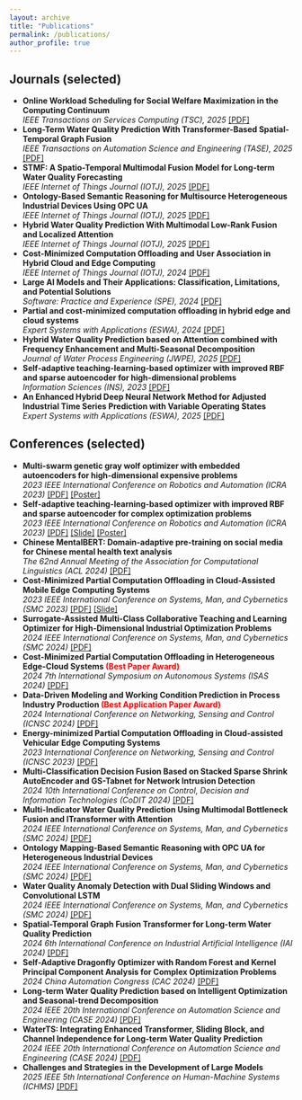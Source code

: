 ```yaml
---
layout: archive
title: "Publications"
permalink: /publications/
author_profile: true
---
```


## Journals (selected)

<ul>
  <li>
    <strong>Online Workload Scheduling for Social Welfare Maximization in the Computing Continuum</strong><br/>
    <em>IEEE Transactions on Services Computing (TSC), 2025</em>
    <a href="https://ZiqiWang0312.github.io/bio/files/TSC.pdf" target="_blank">[PDF]</a>
  </li>

  <li>
    <strong>Long-Term Water Quality Prediction With Transformer-Based Spatial-Temporal Graph Fusion</strong><br/>
    <em>IEEE Transactions on Automation Science and Engineering (TASE), 2025</em>
    <a href="https://ZiqiWang0312.github.io/bio/files/TASE.pdf" target="_blank">[PDF]</a>
  </li>

  <li>
    <strong>STMF: A Spatio-Temporal Multimodal Fusion Model for Long-term Water Quality Forecasting</strong><br/>
    <em>IEEE Internet of Things Journal (IOTJ), 2025</em>
    <a href="https://ZiqiWang0312.github.io/bio/files/IOTSTMF.pdf" target="_blank">[PDF]</a>
  </li>

  <li>
    <strong>Ontology-Based Semantic Reasoning for Multisource Heterogeneous Industrial Devices Using OPC UA</strong><br/>
    <em>IEEE Internet of Things Journal (IOTJ), 2025</em>
    <a href="https://ZiqiWang0312.github.io/bio/files/IOTOPC.pdf" target="_blank">[PDF]</a>
  </li>

  <li>
    <strong>Hybrid Water Quality Prediction With Multimodal Low-Rank Fusion and Localized Attention</strong><br/>
    <em>IEEE Internet of Things Journal (IOTJ), 2025</em>
    <a href="https://ZiqiWang0312.github.io/bio/files/IOTyibo.pdf" target="_blank">[PDF]</a>
  </li>

  <li>
    <strong>Cost-Minimized Computation Offloading and User Association in Hybrid Cloud and Edge Computing</strong><br/>
    <em>IEEE Internet of Things Journal (IOTJ), 2024</em>
    <a href="https://ZiqiWang0312.github.io/bio/files/IOTLSAG.pdf" target="_blank">[PDF]</a>
  </li>


  <li>
    <strong>Large AI Models and Their Applications: Classification, Limitations, and Potential Solutions</strong><br/>
    <em>Software: Practice and Experience (SPE), 2024</em>
    <a href="https://ZiqiWang0312.github.io/bio/files/SPE.pdf" target="_blank">[PDF]</a>
  </li>


  <li>
    <strong>Partial and cost-minimized computation offloading in hybrid edge and cloud systems</strong><br/>
    <em>Expert Systems with Applications (ESWA), 2024</em>
    <a href="https://ZiqiWang0312.github.io/bio/files/ESWA.pdf" target="_blank">[PDF]</a>
  </li>

  <li>
    <strong>Hybrid Water Quality Prediction based on Attention combined with Frequency Enhancement and Multi-Seasonal Decomposition</strong><br/>
    <em>Journal of Water Process Engineering (JWPE), 2025</em>
    <a href="https://ZiqiWang0312.github.io/bio/files/JWPE.pdf" target="_blank">[PDF]</a>
  </li>

  <li>
    <strong>Self-adaptive teaching-learning-based optimizer with improved RBF and sparse autoencoder for high-dimensional problems</strong><br/>
    <em>Information Sciences (INS), 2023</em>
    <a href="https://ZiqiWang0312.github.io/bio/files/INS.pdf" target="_blank">[PDF]</a>
  </li>

  <li>
    <strong>An Enhanced Hybrid Deep Neural Network Method for Adjusted Industrial Time Series Prediction with Variable Operating States</strong><br/>
    <em>Expert Systems with Applications (ESWA), 2025</em>
    <a href="https://ZiqiWang0312.github.io/bio/files/ESWA2.pdf" target="_blank">[PDF]</a>
  </li>

</ul>

## Conferences (selected)

<ul>
  <li>
    <strong>Multi-swarm genetic gray wolf optimizer with embedded autoencoders for high-dimensional expensive problems</strong><br/>
    <em>2023 IEEE International Conference on Robotics and Automation (ICRA 2023)</em>
    <a href="https://ZiqiWang0312.github.io/bio/files/ICRA1.pdf" target="_blank">[PDF]</a>
    <a href="https://ZiqiWang0312.github.io/bio/files/ICRApos1.pdf" target="_blank">[Poster]</a>
  </li>

  <li>
    <strong>Self-adaptive teaching-learning-based optimizer with improved RBF and sparse autoencoder for complex optimization problems</strong><br/>
    <em>2023 IEEE International Conference on Robotics and Automation (ICRA 2023)</em>
    <a href="https://ZiqiWang0312.github.io/bio/files/ICRA2.pdf" target="_blank">[PDF]</a>
    <a href="https://ZiqiWang0312.github.io/bio/files/ICRAslid1.pdf" target="_blank">[Slide]</a>
    <a href="https://ZiqiWang0312.github.io/bio/files/ICRApos2.pdf" target="_blank">[Poster]</a>
  </li>

  <li>
    <strong>Chinese MentalBERT: Domain-adaptive pre-training on social media for Chinese mental health text analysis</strong><br/>
    <em>The 62nd Annual Meeting of the Association for Computational Linguistics (ACL 2024)</em>
    <a href="https://ZiqiWang0312.github.io/bio/files/ACL.pdf" target="_blank">[PDF]</a>
  </li>

  <li>
    <strong>Cost-Minimized Partial Computation Offloading in Cloud-Assisted Mobile Edge Computing Systems</strong><br/>
    <em>2023 IEEE International Conference on Systems, Man, and Cybernetics (SMC 2023)</em>
    <a href="https://ZiqiWang0312.github.io/bio/files/SMC1.pdf" target="_blank">[PDF]</a>
    <a href="https://ZiqiWang0312.github.io/bio/files/SMC23slid1.pdf" target="_blank">[Slide]</a>
  </li>

  <li>
    <strong>Surrogate-Assisted Multi-Class Collaborative Teaching and Learning Optimizer for High-Dimensional Industrial Optimization Problems</strong><br/>
    <em>2024 IEEE International Conference on Systems, Man, and Cybernetics (SMC 2024)</em>
    <a href="https://ZiqiWang0312.github.io/bio/files/SMC2.pdf" target="_blank">[PDF]</a>
  </li>

  <li>
    <strong>Cost-Minimized Partial Computation Offloading in Heterogeneous Edge-Cloud Systems <span style="color:red;">(Best Paper Award)</span></strong><br/>
    <em>2024 7th International Symposium on Autonomous Systems (ISAS 2024)</em>
    <a href="https://ZiqiWang0312.github.io/bio/files/ISAS.pdf" target="_blank">[PDF]</a>
  </li>

  <li>
    <strong>Data-Driven Modeling and Working Condition Prediction in Process Industry Production <span style="color:red;">(Best Application Paper Award)</span></strong><br/>
    <em>2024 International Conference on Networking, Sensing and Control (ICNSC 2024)</em>
    <a href="https://ZiqiWang0312.github.io/bio/files/ICNSC1.pdf" target="_blank">[PDF]</a>
  </li>

  <li>
    <strong>Energy-minimized Partial Computation Offloading in Cloud-assisted Vehicular Edge Computing Systems </strong><br/>
    <em>2023 International Conference on Networking, Sensing and Control (ICNSC 2023)</em>
    <a href="https://ZiqiWang0312.github.io/bio/files/ICNSC2.pdf" target="_blank">[PDF]</a>
  </li>

  <li>
    <strong>Multi-Classification Decision Fusion Based on Stacked Sparse Shrink AutoEncoder and GS-Tabnet for Network Intrusion Detection </strong><br/>
    <em>2024 10th International Conference on Control, Decision and Information Technologies (CoDIT 2024)</em>
    <a href="https://ZiqiWang0312.github.io/bio/files/codit.pdf" target="_blank">[PDF]</a>
  </li>


  <li>
    <strong>Multi-Indicator Water Quality Prediction Using Multimodal Bottleneck Fusion and ITransformer with Attention </strong><br/>
    <em>2024 IEEE International Conference on Systems, Man, and Cybernetics (SMC 2024)</em>
    <a href="https://ZiqiWang0312.github.io/bio/files/smc2024yibo.pdf" target="_blank">[PDF]</a>
  </li>

  <li>
    <strong>Ontology Mapping-Based Semantic Reasoning with OPC UA for Heterogeneous Industrial Devices </strong><br/>
    <em>2024 IEEE International Conference on Systems, Man, and Cybernetics (SMC 2024)</em>
    <a href="https://ZiqiWang0312.github.io/bio/files/smc2024rina.pdf" target="_blank">[PDF]</a>
  </li>

  <li>
    <strong>Water Quality Anomaly Detection with Dual Sliding Windows and Convolutional LSTM </strong><br/>
    <em>2024 IEEE International Conference on Systems, Man, and Cybernetics (SMC 2024)</em>
    <a href="https://ZiqiWang0312.github.io/bio/files/smc2024yuanming.pdf" target="_blank">[PDF]</a>
  </li>

  <li>
    <strong>Spatial-Temporal Graph Fusion Transformer for Long-term Water Quality Prediction </strong><br/>
    <em>2024 6th International Conference on Industrial Artificial Intelligence (IAI 2024)</em>
    <a href="https://ZiqiWang0312.github.io/bio/files/IAI.pdf" target="_blank">[PDF]</a>
  </li>

  <li>
    <strong>Self-Adaptive Dragonfly Optimizer with Random Forest and Kernel Principal Component Analysis for Complex Optimization Problems </strong><br/>
    <em>2024 China Automation Congress (CAC 2024)</em>
    <a href="https://ZiqiWang0312.github.io/bio/files/cac.pdf" target="_blank">[PDF]</a>
  </li>

  <li>
    <strong>Long-term Water Quality Prediction based on Intelligent Optimization and Seasonal-trend Decomposition </strong><br/>
    <em>2024 IEEE 20th International Conference on Automation Science and Engineering (CASE 2024)</em>
    <a href="https://ZiqiWang0312.github.io/bio/files/case1.pdf" target="_blank">[PDF]</a>
  </li>

  <li>
    <strong>WaterTS: Integrating Enhanced Transformer, Sliding Block, and Channel Independence for Long-term Water Quality Prediction </strong><br/>
    <em>2024 IEEE 20th International Conference on Automation Science and Engineering (CASE 2024)</em>
    <a href="https://ZiqiWang0312.github.io/bio/files/case2.pdf" target="_blank">[PDF]</a>
  </li>

  <li>
    <strong>Challenges and Strategies in the Development of Large Models </strong><br/>
    <em>2025 IEEE 5th International Conference on Human-Machine Systems (ICHMS)</em>
    <a href="https://ZiqiWang0312.github.io/bio/files/ICHMS.pdf" target="_blank">[PDF]</a>
  </li>

</ul>
